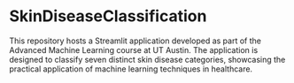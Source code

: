 # SkinDiseaseClassification
This repository hosts a Streamlit application developed as part of the Advanced Machine Learning course at UT Austin. The application is designed to classify seven distinct skin disease categories, showcasing the practical application of machine learning techniques in healthcare.
